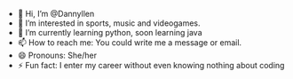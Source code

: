 - 👋 Hi, I’m @Dannyllen
- 👀 I’m interested in sports, music and videogames.
- 🌱 I’m currently learning python, soon learning java
- 📫 How to reach me: You could write me a message or email.
- 😄 Pronouns: She/her
- ⚡ Fun fact: I enter my career without even knowing nothing about coding
